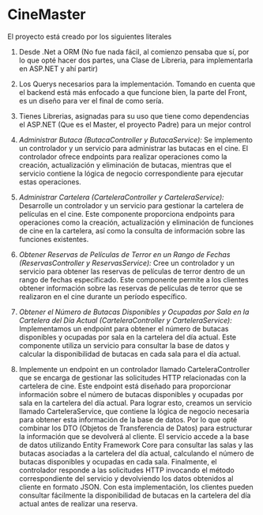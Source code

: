 # CineMaster
El proyecto está creado por los siguientes literales
1. Desde .Net a ORM
(No fue nada fácil, al comienzo pensaba que sí, por lo que opté hacer dos partes, una Clase de Libreria, para implementarla en ASP.NET y ahí partir)

3. Los Querys necesarios para la implementación.
Tomando en cuenta que el backend está más enfocado a que funcione bien, la parte del Front, es un diseño para ver el final de como sería.
4. Tienes Librerias, asignadas para su uso que tiene como dependencias el ASP.NET (Que es el Master, el proyecto Padre) para un mejor control

1. *Administrar Butaca (ButacaController y ButacaService):* Se implemento un controlador y un servicio para administrar las butacas en el cine. El controlador ofrece endpoints para realizar operaciones como la creación, actualización y eliminación de butacas, mientras que el servicio contiene la lógica de negocio correspondiente para ejecutar estas operaciones.

2. *Administrar Cartelera (CarteleraController y CarteleraService):* Desarrolle un controlador y un servicio para gestionar la cartelera de películas en el cine. Este componente proporciona endpoints para operaciones como la creación, actualización y eliminación de funciones de cine en la cartelera, así como la consulta de información sobre las funciones existentes.

3. *Obtener Reservas de Películas de Terror en un Rango de Fechas (ReservasController y ReservasService):* Cree un controlador y un servicio para obtener las reservas de películas de terror dentro de un rango de fechas especificado. Este componente permite a los clientes obtener información sobre las reservas de películas de terror que se realizaron en el cine durante un período específico.

4. *Obtener el Número de Butacas Disponibles y Ocupadas por Sala en la Cartelera del Día Actual (CarteleraController y CarteleraService):* Implementamos un endpoint para obtener el número de butacas disponibles y ocupadas por sala en la cartelera del día actual. Este componente utiliza un servicio para consultar la base de datos y calcular la disponibilidad de butacas en cada sala para el día actual.

6. Implemente un endpoint en un controlador llamado CarteleraController que se encarga de gestionar las solicitudes HTTP relacionadas con la cartelera de cine. Este endpoint está diseñado para proporcionar información sobre el número de butacas disponibles y ocupadas por sala en la cartelera del día actual. Para lograr esto, creamos un servicio llamado CarteleraService, que contiene la lógica de negocio necesaria para obtener esta información de la base de datos. Por lo que opté combinar los DTO (Objetos de Transferencia de Datos) para estructurar la información que se devolverá al cliente. El servicio accede a la base de datos utilizando Entity Framework Core para consultar las salas y las butacas asociadas a la cartelera del día actual, calculando el número de butacas disponibles y ocupadas en cada sala. Finalmente, el controlador responde a las solicitudes HTTP invocando el método correspondiente del servicio y devolviendo los datos obtenidos al cliente en formato JSON. Con esta implementación, los clientes pueden consultar fácilmente la disponibilidad de butacas en la cartelera del día actual antes de realizar una reserva.

